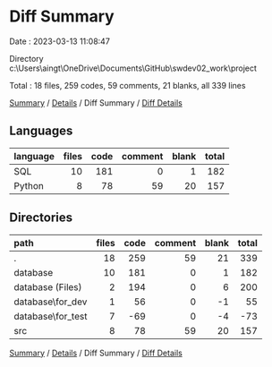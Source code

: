 # Diff Summary

Date : 2023-03-13 11:08:47

Directory c:\\Users\\aingt\\OneDrive\\Documents\\GitHub\\swdev02_work\\project

Total : 18 files,  259 codes, 59 comments, 21 blanks, all 339 lines

[Summary](results.md) / [Details](details.md) / Diff Summary / [Diff Details](diff-details.md)

## Languages
| language | files | code | comment | blank | total |
| :--- | ---: | ---: | ---: | ---: | ---: |
| SQL | 10 | 181 | 0 | 1 | 182 |
| Python | 8 | 78 | 59 | 20 | 157 |

## Directories
| path | files | code | comment | blank | total |
| :--- | ---: | ---: | ---: | ---: | ---: |
| . | 18 | 259 | 59 | 21 | 339 |
| database | 10 | 181 | 0 | 1 | 182 |
| database (Files) | 2 | 194 | 0 | 6 | 200 |
| database\\for_dev | 1 | 56 | 0 | -1 | 55 |
| database\\for_test | 7 | -69 | 0 | -4 | -73 |
| src | 8 | 78 | 59 | 20 | 157 |

[Summary](results.md) / [Details](details.md) / Diff Summary / [Diff Details](diff-details.md)